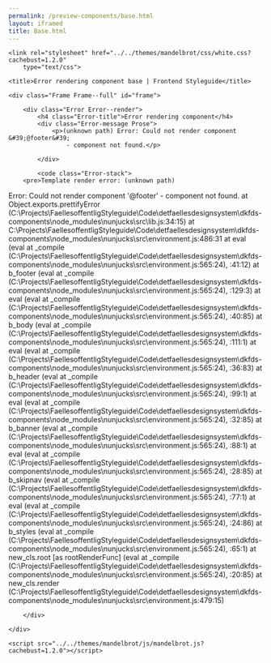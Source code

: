 ```yaml
--- 
permalink: /preview-components/base.html
layout: iframed 
title: Base.html
---
```

<!DOCTYPE html>
<html lang="en-US" dir="ltr" class="no-js">

<head>
    <meta charset="UTF-8">
    <meta name="viewport" content="width=device-width, initial-scale=1">
    <script>
        window.frctl = {
            env: 'static'
        };
    </script>
    <script>
        var cl = document.querySelector('html').classList;
        cl.remove('no-js');
        cl.add('has-js');
    </script>
    <link rel="shortcut icon" href="../../themes/mandelbrot/favicon.ico" type="image/ico">

    <link rel="stylesheet" href="../../themes/mandelbrot/css/white.css?cachebust=1.2.0"
        type="text/css">

    <title>Error rendering component base | Frontend Styleguide</title>

</head>

<body>

    <div class="Frame Frame--full" id="frame">

        <div class="Error Error--render">
            <h4 class="Error-title">Error rendering component</h4>
            <div class="Error-message Prose">
                <p>(unknown path) Error: Could not render component &#39;@footer&#39;
                    - component not found.</p>

            </div>

            <code class="Error-stack">
        <pre>Template render error: (unknown path)
  Error: Could not render component '@footer' - component not found.
    at Object.exports.prettifyError (C:\Projects\FaellesoffentligStyleguide\Code\detfaellesdesignsystem\dkfds-components\node_modules\nunjucks\src\lib.js:34:15)
    at C:\Projects\FaellesoffentligStyleguide\Code\detfaellesdesignsystem\dkfds-components\node_modules\nunjucks\src\environment.js:486:31
    at eval (eval at _compile (C:\Projects\FaellesoffentligStyleguide\Code\detfaellesdesignsystem\dkfds-components\node_modules\nunjucks\src\environment.js:565:24), <anonymous>:41:12)
    at b_footer (eval at _compile (C:\Projects\FaellesoffentligStyleguide\Code\detfaellesdesignsystem\dkfds-components\node_modules\nunjucks\src\environment.js:565:24), <anonymous>:129:3)
    at eval (eval at _compile (C:\Projects\FaellesoffentligStyleguide\Code\detfaellesdesignsystem\dkfds-components\node_modules\nunjucks\src\environment.js:565:24), <anonymous>:40:85)
    at b_body (eval at _compile (C:\Projects\FaellesoffentligStyleguide\Code\detfaellesdesignsystem\dkfds-components\node_modules\nunjucks\src\environment.js:565:24), <anonymous>:111:1)
    at eval (eval at _compile (C:\Projects\FaellesoffentligStyleguide\Code\detfaellesdesignsystem\dkfds-components\node_modules\nunjucks\src\environment.js:565:24), <anonymous>:36:83)
    at b_header (eval at _compile (C:\Projects\FaellesoffentligStyleguide\Code\detfaellesdesignsystem\dkfds-components\node_modules\nunjucks\src\environment.js:565:24), <anonymous>:99:1)
    at eval (eval at _compile (C:\Projects\FaellesoffentligStyleguide\Code\detfaellesdesignsystem\dkfds-components\node_modules\nunjucks\src\environment.js:565:24), <anonymous>:32:85)
    at b_banner (eval at _compile (C:\Projects\FaellesoffentligStyleguide\Code\detfaellesdesignsystem\dkfds-components\node_modules\nunjucks\src\environment.js:565:24), <anonymous>:88:1)
    at eval (eval at _compile (C:\Projects\FaellesoffentligStyleguide\Code\detfaellesdesignsystem\dkfds-components\node_modules\nunjucks\src\environment.js:565:24), <anonymous>:28:85)
    at b_skipnav (eval at _compile (C:\Projects\FaellesoffentligStyleguide\Code\detfaellesdesignsystem\dkfds-components\node_modules\nunjucks\src\environment.js:565:24), <anonymous>:77:1)
    at eval (eval at _compile (C:\Projects\FaellesoffentligStyleguide\Code\detfaellesdesignsystem\dkfds-components\node_modules\nunjucks\src\environment.js:565:24), <anonymous>:24:86)
    at b_styles (eval at _compile (C:\Projects\FaellesoffentligStyleguide\Code\detfaellesdesignsystem\dkfds-components\node_modules\nunjucks\src\environment.js:565:24), <anonymous>:65:1)
    at new_cls.root [as rootRenderFunc] (eval at _compile (C:\Projects\FaellesoffentligStyleguide\Code\detfaellesdesignsystem\dkfds-components\node_modules\nunjucks\src\environment.js:565:24), <anonymous>:20:85)
    at new_cls.render (C:\Projects\FaellesoffentligStyleguide\Code\detfaellesdesignsystem\dkfds-components\node_modules\nunjucks\src\environment.js:479:15)</pre>
    </code>

        </div>

    </div>

    <script src="../../themes/mandelbrot/js/mandelbrot.js?cachebust=1.2.0"></script>

</body>

</html>